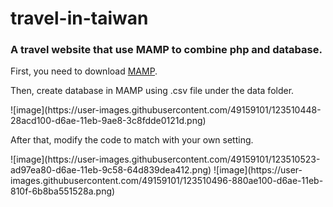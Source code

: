 # travel-in-taiwan
<h3>A travel website that use MAMP to combine php and database.</h3>
<p>First, you need to download <a href="https://www.mamp.info/en/downloads/">MAMP</a>. </p>
<p>Then, create database in MAMP using .csv file under the data folder. </p>
![image](https://user-images.githubusercontent.com/49159101/123510448-28acd100-d6ae-11eb-9ae8-3c8fdde0121d.png)
<p>After that, modify the code to match with your own setting.</p>
![image](https://user-images.githubusercontent.com/49159101/123510523-ad97ea80-d6ae-11eb-9c58-64d839dea412.png)
![image](https://user-images.githubusercontent.com/49159101/123510496-880ae100-d6ae-11eb-810f-6b8ba551528a.png)



